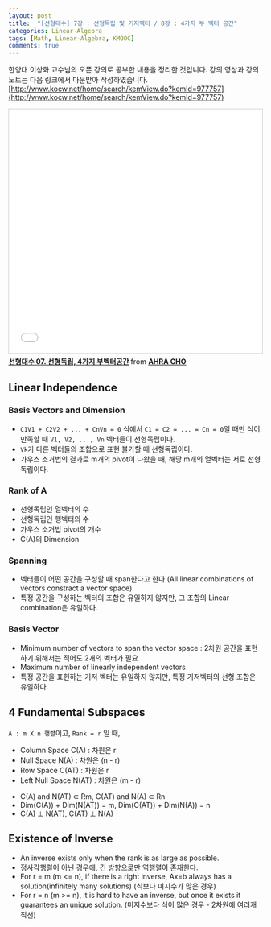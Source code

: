 ```yaml
---
layout: post
title:  "[선형대수] 7강 : 선형독립 및 기저벡터 / 8강 : 4가지 부 벡터 공간"
categories: Linear-Algebra
tags: [Math, Linear-Algebra, KMOOC]
comments: true
---
```


한양대 이상화 교수님의 오픈 강의로 공부한 내용을 정리한 것입니다. 강의 영상과 강의 노트는 다음 링크에서 다운받아 작성하였습니다.  
[http://www.kocw.net/home/search/kemView.do?kemId=977757](http://www.kocw.net/home/search/kemView.do?kemId=977757)   

<iframe src="//www.slideshare.net/slideshow/embed_code/key/LfU4F58xxkzjle" width="595" height="485" frameborder="0" marginwidth="0" marginheight="0" scrolling="no" style="border:1px solid #CCC; border-width:1px; margin-bottom:5px; max-width: 100%;" allowfullscreen> </iframe> <div style="margin-bottom:5px"> <strong> <a href="//www.slideshare.net/ahra-cho/07-4-109037077" title="선형대수 07. 선형독립, 4가지 부벡터공간" target="_blank">선형대수 07. 선형독립, 4가지 부벡터공간</a> </strong> from <strong><a href="https://www.slideshare.net/ahra-cho" target="_blank">AHRA CHO</a></strong> </div>


## Linear Independence
### Basis Vectors and Dimension
- `C1V1 + C2V2 + ... + CnVn = 0` 식에서 `C1 = C2 = ... = Cn = 0`일 때만 식이 만족할 때 `V1, V2, ..., Vn` 벡터들이 선형독립이다.
- `Vk`가 다른 벡터들의 조합으로 표현 불가할 때 선형독립이다.
- 가우스 소거법의 결과로 m개의 pivot이 나왔을 때, 해당 m개의 열벡터는 서로 선형독립이다. 

### Rank of A
- 선형독립인 열벡터의 수
- 선형독립인 행벡터의 수
- 가우스 소거법 pivot의 개수
- C(A)의 Dimension

### Spanning
- 벡터들이 어떤 공간을 구성할 때 span한다고 한다 (All linear combinations of vectors constract a vector space).
- 특정 공간을 구성하는 벡터의 조합은 유일하지 않지만, 그 조합의 Linear combination은 유일하다.

### Basis Vector
- Minimum number of vectors to span the vector space : 2차원 공간을 표현하기 위해서는 적어도 2개의 벡터가 필요
- Maximum number of linearly independent vectors
- 특정 공간을 표현하는 기저 벡터는 유일하지 않지만, 특정 기저벡터의 선형 조합은 유일하다. 

## 4 Fundamental Subspaces
`A : m X n 행렬`이고, `Rank = r` 일 때,
- Column Space C(A) : 차원은 r
- Null Space N(A) : 차원은 (n - r)
- Row Space C(AT) : 차원은 r
- Left Null Space N(AT) : 차원은 (m - r)

* C(A) and N(AT) ⊂ Rm, C(AT) and N(A) ⊂ Rn
* Dim(C(A)) + Dim(N(AT)) = m, Dim(C(AT)) + Dim(N(A)) = n
* C(A) ⊥ N(AT), C(AT) ⊥ N(A)


## Existence of Inverse
- An inverse exists only when the rank is as large as possible.
- 정사각행렬이 아닌 경우에, 긴 방향으로만 역행렬이 존재한다.
- For r = m (m <= n), if there is a right inverse, Ax=b always has a solution(infinitely many solutions) (식보다 미지수가 많은 경우)
- For r = n (m >= n), it is hard to have an inverse, but once it exists it guarantees an unique solution. (미지수보다 식이 많은 경우 - 2차원에 여러개 직선)
